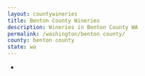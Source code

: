 ```yaml
---
layout: countywineries
title: Benton County Wineries
description: Wineries in Benton County WA
permalink: /washington/benton county/
county: benton county
state: wa
---
```

-
